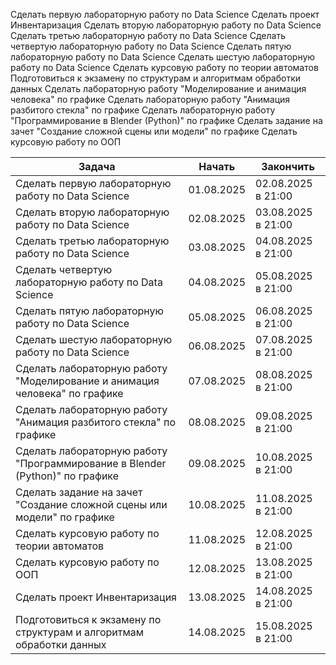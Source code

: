 

Сделать первую лабораторную работу по Data Science
Сделать проект Инвентаризация
Сделать вторую лабораторную работу по Data Science
Сделать третью лабораторную работу по Data Science
Сделать четвертую лабораторную работу по Data Science
Сделать пятую лабораторную работу по Data Science
Сделать шестую лабораторную работу по Data Science
Сделать курсовую работу по теории автоматов
Подготовиться к экзамену по структурам и алгоритмам обработки данных
Сделать лабораторную работу "Моделирование и анимация человека" по графике
Сделать лабораторную работу "Анимация разбитого стекла" по графике
Сделать лабораторную работу "Программирование в Blender (Python)" по графике
Сделать задание на зачет "Создание сложной сцены или модели" по графике
Сделать курсовую работу по ООП

| Задача                                                                       | Начать     | Закончить          |
| ---------------------------------------------------------------------------- | ---------- | ------------------ |
| Сделать первую лабораторную работу по Data Science                           | 01.08.2025 | 02.08.2025 в 21:00 |
| Сделать вторую лабораторную работу по Data Science                           | 02.08.2025 | 03.08.2025 в 21:00 |
| Сделать третью лабораторную работу по Data Science                           | 03.08.2025 | 04.08.2025 в 21:00 |
| Сделать четвертую лабораторную работу по Data Science                        | 04.08.2025 | 05.08.2025 в 21:00 |
| Сделать пятую лабораторную работу по Data Science                            | 05.08.2025 | 06.08.2025 в 21:00 |
| Сделать шестую лабораторную работу по Data Science                           | 06.08.2025 | 07.08.2025 в 21:00 |
| Сделать лабораторную работу "Моделирование и анимация человека" по графике   | 07.08.2025 | 08.08.2025 в 21:00 |
| Сделать лабораторную работу "Анимация разбитого стекла" по графике           | 08.08.2025 | 09.08.2025 в 21:00 |
| Сделать лабораторную работу "Программирование в Blender (Python)" по графике | 09.08.2025 | 10.08.2025 в 21:00 |
| Сделать задание на зачет "Создание сложной сцены или модели" по графике      | 10.08.2025 | 11.08.2025 в 21:00 |
| Сделать курсовую работу по теории автоматов                                  | 11.08.2025 | 12.08.2025 в 21:00 |
| Сделать курсовую работу по ООП                                               | 12.08.2025 | 13.08.2025 в 21:00 |
| Сделать проект Инвентаризация                                                | 13.08.2025 | 14.08.2025 в 21:00 |
| Подготовиться к экзамену по структурам и алгоритмам обработки данных         | 14.08.2025 | 15.08.2025 в 21:00 |


